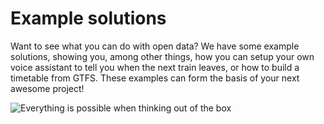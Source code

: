 # Example solutions

Want to see what you can do with open data? We have some example solutions, showing you, among other things, how you can setup your own voice assistant to tell you when the next train leaves, or how to build a timetable from GTFS. These examples can form the basis of your next awesome project!

![Everything is possible when thinking out of the box](../../.gitbook/assets/giphy-1.gif)

